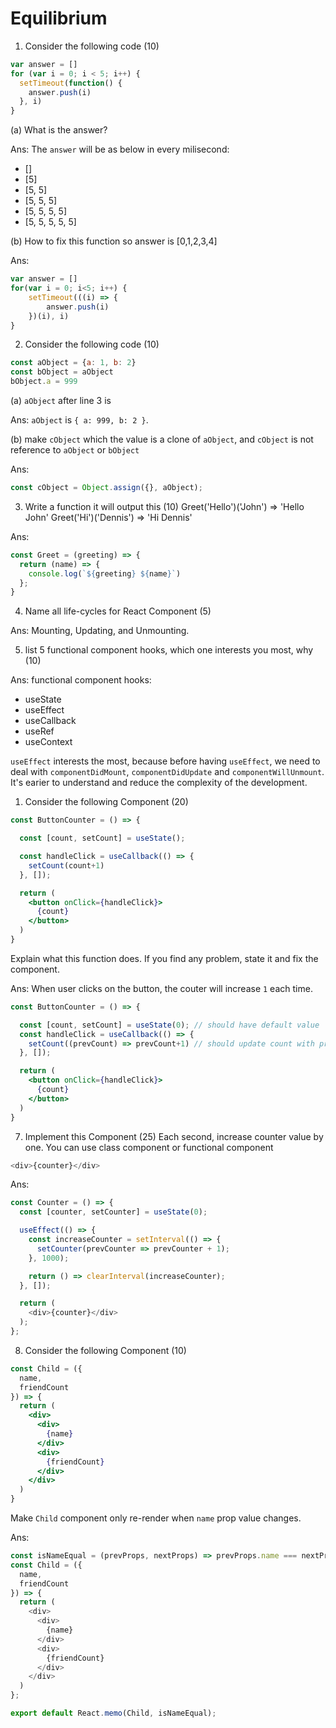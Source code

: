 # Equilibrium

1. Consider the following code (10)

```javascript
var answer = []
for (var i = 0; i < 5; i++) {
  setTimeout(function() {
    answer.push(i)
  }, i)
}
```

(a) What is the answer?

Ans:
The `answer` will be as below in every milisecond:
- []
- [5]
- [5, 5]
- [5, 5, 5]
- [5, 5, 5, 5]
- [5, 5, 5, 5, 5]

(b) How to fix this function so answer is [0,1,2,3,4]

Ans:
```javascript
var answer = []
for(var i = 0; i<5; i++) {
	setTimeout(((i) => {
		answer.push(i)
	})(i), i)
}
```

2. Consider the following code (10)
```javascript
const aObject = {a: 1, b: 2}
const bObject = aObject
bObject.a = 999
```

(a) `aObject` after line 3 is

Ans: `aObject` is `{ a: 999, b: 2 }`.

(b) make `cObject` which the value is a clone of `aObject`, and `cObject` is not reference to `aObject` or `bObject`

Ans:
```javascript
const cObject = Object.assign({}, aObject);
```

3. Write a function it will output this (10)
Greet('Hello')('John') ⇒ 'Hello John'
Greet('Hi')('Dennis') ⇒ 'Hi Dennis'

Ans:
```javascript
const Greet = (greeting) => {
  return (name) => {
    console.log(`${greeting} ${name}`)
  };
}
```

4. Name all life-cycles for React Component (5)

Ans: Mounting, Updating, and Unmounting.

5. list 5 functional component hooks, which one interests you most, why (10)

Ans: 
functional component hooks:
- useState
- useEffect
- useCallback
- useRef
- useContext

`useEffect` interests the most, because before having `useEffect`, we need to deal with `componentDidMount`, `componentDidUpdate` and `componentWillUnmount`. It's earier to understand and reduce the complexity of the development.

1. Consider the following Component (20)
```jsx
const ButtonCounter = () => {

  const [count, setCount] = useState();

  const handleClick = useCallback(() => {
    setCount(count+1)
  }, []);

  return (
    <button onClick={handleClick}>
      {count}
    </button>
  )
}
```
Explain what this function does. If you find any problem, state it and fix the component.

Ans:
When user clicks on the button, the couter will increase `1` each time.
```jsx
const ButtonCounter = () => {

  const [count, setCount] = useState(0); // should have default value
  const handleClick = useCallback(() => {
    setCount((prevCount) => prevCount+1) // should update count with previous state
  }, []);

  return (
    <button onClick={handleClick}>
      {count}
    </button>
  )
}
```

7. Implement this Component (25)
Each second, increase counter value by one. You can use class component or functional component
```javascript
<div>{counter}</div>
```
Ans:
```javascript
const Counter = () => {
  const [counter, setCounter] = useState(0);

  useEffect(() => {
    const increaseCounter = setInterval(() => {
      setCounter(prevCounter => prevCounter + 1);
    }, 1000);

    return () => clearInterval(increaseCounter);
  }, []);

  return (
    <div>{counter}</div>
  );
};
```

8. Consider the following Component (10)
```jsx
const Child = ({
  name,
  friendCount
}) => {
  return (
    <div>
      <div>
        {name}
      </div>
      <div>
        {friendCount}
      </div>
    </div>
  )
}
```
Make `Child` component only re-render when `name` prop value changes.

Ans:
```javascript
const isNameEqual = (prevProps, nextProps) => prevProps.name === nextProps.name;
const Child = ({
  name,
  friendCount
}) => {
  return (
    <div>
      <div>
        {name}
      </div>
      <div>
        {friendCount}
      </div>
    </div>
  )
};

export default React.memo(Child, isNameEqual);
```




